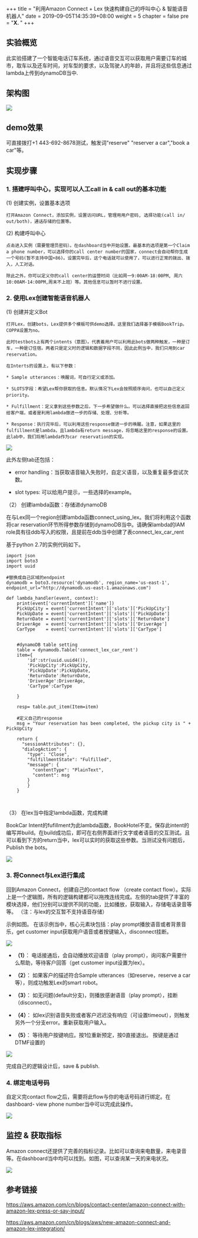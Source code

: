 +++
title = "利用Amazon Connect + Lex 快速构建自己的呼叫中心 & 智能语音机器人"
date = 2019-09-05T14:35:39+08:00
weight = 5
chapter = false
pre = "<b>X. </b>"
+++


## 实验概览

此实验搭建了一个智能电话订车系统，通过语音交互可以获取用户需要订车的城市，取车以及还车时间，对车型的要求，以及驾驶人的年龄，并且将这些信息通过lambda上传到dynamoDB当中. 

## 架构图

![](https://s3.ap-northeast-2.amazonaws.com/salander/quickstarter/Amazon+Connect/connect_architecture.png)

## demo效果

可直接拨打+1 443-692-8678测试，触发词"reserve"  "reserver a car","book a car"等。


## 实现步骤

### 1. 搭建呼叫中心，实现可以人工call in & call out的基本功能   

(1) 创建实例，设置基本选项   
  
	打开Amazon Connect，添加实例，设置访问URL，管理用用户密码, 选择功能(call in/ out/both)，通话存储的位置等。   

(2) 构建呼叫中心   

	点击进入实例（需要管理员密码）。在dashboard当中开始设置。最基本的选项是第一个Claim a phone number，可以选择你的call center number的国家，connect会自动帮你生成一个号码(暂不支持中国+86)。设置完毕后，这个电话就可以使用了，可以进行正常的拨出、拨入，人工对话。   

	除此之外，你可以定义你的call center的运营时间（比如周一9:00AM-18:00PM, 周六10:00AM-14:00PM,周末不上班）等。其他信息可以暂时不进行设置。   


### 2. 使用Lex创建智能语音机器人

(1) 创建并定义Bot   
    
    打开Lex，创建bots，Lex提供多个模板可供demo选择。这里我们选择基于模板BookTrip。COPPA设置为no。

    此时testbots上有两个intents（意图）。代表着用户可以利用此bots做两种触发，一种是订车，一种是订住宿。两者只是定义时的逻辑和数据字段不同，因此此例当中，我们只用到car reservation。

    在Interts的设置上，有以下参数：    

    * Sample utterances：唤醒词，可自行定义或添加。        

    * SLOTS字段：希望Lex帮你获取的信息。默认情况下Lex会按照顺序询问，也可以自己定义priority。       

    * Fulfillment：定义拿到这些参数之后，下一步希望做什么。可以选择直接把这些信息返回给客户端，或者是利用lambda做进一步的存储、处理、分析等。

    * Response：执行完毕后，可以利用这些response做进一步的唤醒。注意，如果这里的fulfillment是lambda，且lambda有return message，将忽略这里的response的设置。 此lab中，我们将用lambda作为car reservation的实现。

![](https://s3.ap-northeast-2.amazonaws.com/salander/quickstarter/Amazon+Connect/lex.png)

此外左侧tab还包括：   

* error handling：当获取语音输入失败时，自定义语音，以及重复最多尝试次数。   

* slot types: 可以给用户提示，一些选择的example。

   
（2） 创建lambda函数：存储进dynamoDB

在与Lex同一个region创建lambda函数connect_using_lex。我们将利用这个函数将car reservation环节所得参数存储到dynamoDB当中。请确保lambda的IAM role具有往ddb写入的权限，且提前在ddb当中创建了表connect_lex_car_rent

基于python 2.7的实例代码如下。   

```
import json
import boto3
import uuid

#替换成自己区域的endpoint
dynamodb = boto3.resource('dynamodb', region_name='us-east-1', endpoint_url="http://dynamodb.us-east-1.amazonaws.com")

def lambda_handler(event, context):
    print(event['currentIntent']['name'])
    PickUpCity = event['currentIntent']['slots']['PickUpCity']
    PickUpDate = event['currentIntent']['slots']['PickUpDate']
    ReturnDate = event['currentIntent']['slots']['ReturnDate']
    DriverAge  = event['currentIntent']['slots']['DriverAge']
    CarType    = event['currentIntent']['slots']['CarType']
    

	#dynamoDB table setting 
    table = dynamodb.Table('connect_lex_car_rent')
    item={
		'id':str(uuid.uuid4()),
		'PickUpCity':PickUpCity,
		'PickUpDate':PickUpDate,
		'ReturnDate':ReturnDate,
		'DriverAge':DriverAge,
		'CarType':CarType
        
    }

    resp= table.put_item(Item=item)
    
    #定义自己的response
    msg = "Your reservation has been completed, the pickup city is " + PickUpCity
    
    return {
      "sessionAttributes": {},
      "dialogAction": {
        "type": "Close",
        "fulfillmentState": "Fulfilled",
        "message": {
          "contentType": "PlainText",
          "content": msg
        }
        }
    }

   
```

（3） 在lex当中指定lambda函数，完成构建   

BookCar Intent的fufillment为此lambda函数，BookHotel不变。保存此intent的编写并build。在build成功后，即可在右侧界面进行文字或者语音的交互测试。且可以看到下方的return当中，lex可以实时的获取这些参数。当测试没有问题后，Publish the bots。   
   
![](https://s3.ap-northeast-2.amazonaws.com/salander/quickstarter/Amazon+Connect/testbots.png)


### 3. 将Connect与Lex进行集成

回到Amazon Connect，创建自己的contact flow （create contact flow）。实际上是一个逻辑图，所有的逻辑构建都可以拖拽连线完成。左侧的tab提供了丰富的模块选择，他们分别可以提供不同的功能，比如播放，获取输入，存储电话录音等等。 （注：与lex的交互暂不支持语音存储）     

示例如图。 在该示例当中，核心元素块包括：play prompt播放语音或者背景音乐，get customer input获取用户语音或者按键输入，disconnect挂断。

![](https://s3.ap-northeast-2.amazonaws.com/salander/quickstarter/Amazon+Connect/contact-flow.png)

* **（1）**： 电话接通后，会自动播放欢迎语音（play prompt），询问客户需要什么帮助，等待客户回答（get customer input设置为lex）。

* **（2）**： 如果客户的描述符合Sample utterances（如reserve，reserve a car等），则成功触发Lex的smart robot。

* **（3）**： 如无问题(default分支)，则播放感谢语音（play prompt），挂断（disconnect）。

* **（4）**： 如lex识别语音失败或者客户迟迟没有响应（可设置timeout），则触发另外一个分支error。重新获取用户输入。

* **（5）**： 等待用户按键响应。按1位重新预定，按0直接退出。 按键是通过DTMF设置的   

![](https://s3.ap-northeast-2.amazonaws.com/salander/quickstarter/Amazon+Connect/get-customer-input-dtmf.png)

完成自己的逻辑设计后，save & publish.   

### 4. 绑定电话号码

自定义完contact flow之后，需要将此flow与你的电话号码进行绑定。在dashboard- view phone number当中可以完成此操作。

![](https://s3.ap-northeast-2.amazonaws.com/salander/quickstarter/Amazon+Connect/bindphone.png)


## 监控 & 获取指标

Amazon connect还提供了完善的指标记录。比如可以查询来电数量，来电录音等。在dashboard当中均可以找到。如图，可以查询某一天的来电状况。

![](https://s3.ap-northeast-2.amazonaws.com/salander/quickstarter/Amazon+Connect/metics.png)


## 参考链接

https://aws.amazon.com/cn/blogs/contact-center/amazon-connect-with-amazon-lex-press-or-say-input/   

https://aws.amazon.com/cn/blogs/aws/new-amazon-connect-and-amazon-lex-integration/   



